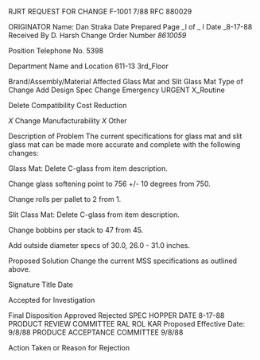 RJRT REQUEST FOR CHANGE F-1001 7/88 RFC 880029

ORIGINATOR Name: Dan Straka Date Prepared Page _l of _ l Date _8-17-88 Received By D. Harsh Change Order Number _8610059_

Position Telephone No. 5398

Department Name and Location 611-13 3rd_Floor

Brand/Assembly/Material Affected Glass Mat and Slit Glass Mat Type of Change Add Design Spec Change Emergency URGENT X_Routine

Delete Compatibility Cost Reduction

_X_ Change Manufacturability _X_ Other

Description of Problem The current specifications for glass mat and slit glass mat can be made more accurate and complete with the following changes:

Glass Mat: Delete C-glass from item description.

Change glass softening point to 756 +/- 10 degrees from 750.

Change rolls per pallet to 2 from 1.

Slit Class Mat: Delete C-glass from item description.

Change bobbins per stack to 47 from 45.

Add outside diameter specs of 30.0, 26.0 - 31.0 inches.

Proposed Solution Change the current MSS specifications as outlined above.

Signature Title Date

Accepted for Investigation

Final Disposition Approved Rejected SPEC HOPPER DATE 8-17-88 PRODUCT REVIEW COMMITTEE RAL ROL KAR Proposed Effective Date: 9/8/88 PRODUCE ACCEPTANCE COMMITTEE 9/8/88

Action Taken or Reason for Rejection
